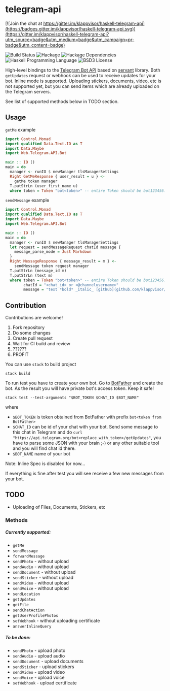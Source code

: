 # telegram-api

[![Join the chat at https://gitter.im/klappvisor/haskell-telegram-api](https://badges.gitter.im/klappvisor/haskell-telegram-api.svg)](https://gitter.im/klappvisor/haskell-telegram-api?utm_source=badge&utm_medium=badge&utm_campaign=pr-badge&utm_content=badge)

![Build Status](https://img.shields.io/circleci/project/klappvisor/haskell-telegram-api.svg)
![Hackage](https://img.shields.io/hackage/v/telegram-api.svg)
![Hackage Dependencies](https://img.shields.io/hackage-deps/v/telegram-api.svg)
![Haskell Programming Language](https://img.shields.io/badge/language-Haskell-blue.svg)
![BSD3 License](http://img.shields.io/badge/license-BSD3-brightgreen.svg)

High-level bindings to the [Telegram Bot API][telegram-bot-api] based on [servant][servant] library. 
Both `getUpdates` request or webhook can be used to receive updates for your bot. 
Inline mode is supported.
Uploading stickers, documents, video, etc is not supported yet, but you can send items which are already uploaded on the Telegram servers.

See list of supported methods below in TODO section.

## Usage

`getMe` example

```haskell
import Control.Monad
import qualified Data.Text.IO as T
import Data.Maybe
import Web.Telegram.API.Bot

main :: IO ()
main = do
  manager <- runIO $ newManager tlsManagerSettings
  Right GetMeResponse { user_result = u } <-
    getMe token manager
  T.putStrLn (user_first_name u)
  where token = Token "bot<token>" -- entire Token should be bot123456:ABC-DEF1234ghIkl-zyx57W2v1u123ew11
```

`sendMessage` example

```haskell
import Control.Monad
import qualified Data.Text.IO as T
import Data.Maybe
import Web.Telegram.API.Bot

main :: IO ()
main = do
  manager <- runIO $ newManager tlsManagerSettings
  let request = sendMessageRequest chatId message {
    message_parse_mode = Just Markdown
  }
  Right MessageResponse { message_result = m } <-
    sendMessage token request manager
  T.putStrLn (message_id m)
  T.putStrLn (text m)
  where token = Token "bot<token>" -- entire Token should be bot123456:ABC-DEF1234ghIkl-zyx57W2v1u123ew11
        chatId = "<chat_id> or <@channelusername>" 
        message = "text *bold* _italic_ [github](github.com/klappvisor/haskell-telegram-api)"
```

## Contribution

Contributions are welcome!

1. Fork repository
2. Do some changes
3. Create pull request
4. Wait for CI build and review
5. ??????
6. PROFIT

You can use `stack` to build project

```
stack build
```

To run test you have to create your own bot. Go to [BotFather](https://telegram.me/botfather) and create the bot. As the result you will have private bot's access token. Keep it safe!

```
stack test --test-arguments "$BOT_TOKEN $CHAT_ID $BOT_NAME"
```

where

* `$BOT_TOKEN` is token obtained from BotFather with prefix `bot<token from BotFather>`
* `$CHAT_ID` can be id of your chat with your bot. Send some message to this chat in Telegram and do `curl "https://api.telegram.org/bot<replace_with_token>/getUpdates"`, you have to parse some JSON with your brain ;-) or any other suitable tool and you will find chat id there.
* `$BOT_NAME` name of your bot

Note: Inline Spec is disabled for now...

If everything is fine after test you will see receive a few new messages from your bot.

## TODO

* Uploading of Files, Documents, Stickers, etc

### Methods

##### Currently supported:

* `getMe`
* `sendMessage`
* `forwardMessage`
* `sendPhoto` - without upload
* `sendAudio` - without upload
* `sendDocument` - without upload
* `sendSticker` - without upload
* `sendVideo` - without upload
* `sendVoice` - without upload
* `sendLocation`
* `getUpdates`
* `getFile`
* `sendChatAction`
* `getUserProfilePhotos`
* `setWebhook` - without uploading certificate
* `answerInlineQuery`

##### To be done:

* `sendPhoto` - upload photo
* `sendAudio` - upload audio
* `sendDocument` - upload documents
* `sendSticker` - upload stickers
* `sendVideo` - upload video
* `sendVoice` - upload voice
* `setWebhook` - upload certificate

[telegram-bot-api]: https://core.telegram.org/bots/api
[servant]: https://haskell-servant.github.io/
